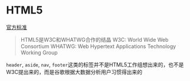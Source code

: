 # HTML5

[官方标准](https://html.spec.whatwg.org/multipage/)

> HTML5是W3C和WHATWG合作的结晶
> W3C: World Wide Web Consortium
> WHATWG: Web Hypertext Applications Technology Working Group

`header`, `aside`, `nav`, `footer`这类的标签并不是HTML5工作组想出来的，也不是W3C提出来的，而是谷歌根据大数据分析用户习惯得出来的
